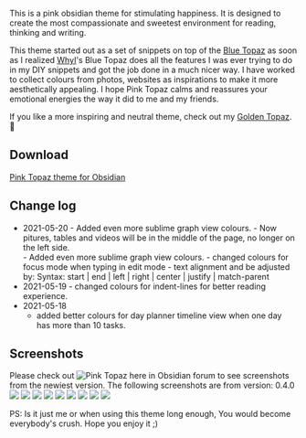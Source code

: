 This is a pink obsidian theme for stimulating happiness. It is designed to create the most compassionate and sweetest environment for reading, thinking  and writing. 

This theme started out as a set of snippets on top of the [Blue Topaz](https://forum.obsidian.md/t/theme-blue-topaz-v2-4-updated-20210403-for-v0-11-12/6425) as soon as I realized  [WhyI](https://forum.obsidian.md/u/whyI)'s Blue Topaz does all the features I was ever trying to do in my DIY snippets and got the job done in a much nicer way. I have worked to collect colours from photos, websites as inspirations to make it more aesthetically appealing. I hope Pink Topaz calms and reassures your emotional energies the way it did to me and my friends.

If you like a more inspiring and neutral theme, check out my [Golden Topaz](https://forum.obsidian.md/t/golden-topaz-theme-of-sublime/18489). :smiling_face_with_three_hearts:

## Download
[ Pink Topaz theme for Obsidian ](https://github.com/shaggyfeng/obsidian-Pink-topaz-theme/files/6518969/Pink.Topaz.zip)

## Change log
- 2021-05-20
        - Added even more sublime graph view colours.
        - Now pitures, tables and videos will be in the middle of the page, no 
           longer on the left side.      
        - Added even more sublime graph view colours.
        - changed colours for focus mode when typing in edit mode
        - text alignment and be adjusted by: Syntax: start | end | left | right | 
           center | justify | match-parent
- 2021-05-19
        - changed colours for indent-lines for better reading experience.   
- 2021-05-18 
	- added better colours for day planner timeline view when one day 
           has more than 10 tasks.
		
## Screenshots
Please check out ![Pink Topaz here in Obsidian forum](https://forum.obsidian.md/t/pink-topaz-theme-for-flowers-and-sweetness/18451) to see screenshots from the newiest version.
The following screenshots are from version: 0.4.0
![](https://forum.obsidian.md/uploads/default/optimized/2X/a/ad3da3bf3c08d6ca4928f0a99f60e403de4f89fb_2_1035x582.png) 
![](https://forum.obsidian.md/uploads/default/optimized/2X/e/e1528347a781d3bc1420b9d058f81d521b9000fc_2_1035x582.png) 
![](https://forum.obsidian.md/uploads/default/optimized/2X/e/e713b241f3fb90c9b69ddaeb3be3564daa5f8d3e_2_1035x582.png) 
![](https://forum.obsidian.md/uploads/default/optimized/2X/b/b58e98c70900b8249d15810beb8ec73cb4982b78_2_1035x582.png) 
![](https://forum.obsidian.md/uploads/default/optimized/2X/8/84500a30909d2e977fafbebd3642f0517cdd43c2_2_1035x582.png) 
![](https://forum.obsidian.md/uploads/default/optimized/2X/6/69accdb8679b366856edba2158737bc972a2a9a7_2_1035x582.png) 
![](https://forum.obsidian.md/uploads/default/optimized/2X/f/f07025ba985d22499e1c3f739cea14e1a3ce35a8_2_1035x582.png) 
![](https://forum.obsidian.md/uploads/default/optimized/2X/5/5433247280caeb60649a8a95f270b6eefe188b97_2_1035x582.png) 
![](https://forum.obsidian.md/uploads/default/optimized/2X/9/98e2a90280761ae93f9642fafc9e6f85b97786b2_2_1035x582.png) 


PS: Is it just me or when using this theme long enough, You would become everybody's crush. Hope you enjoy it ;)

